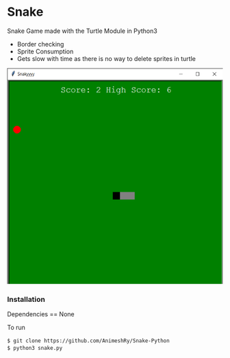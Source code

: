 # Snake

Snake Game made with the Turtle Module in Python3

- Border checking
- Sprite Consumption
- Gets slow with time as there is no way to delete sprites in turtle

![Result](res.png)

### Installation

Dependencies == None

To run

```sh
$ git clone https://github.com/AnimeshRy/Snake-Python
$ python3 snake.py
```

